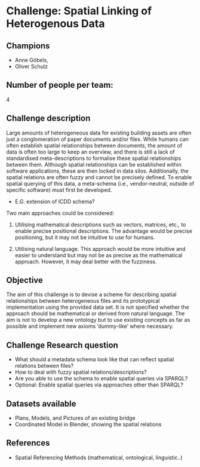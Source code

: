 # Challenge: Spatial Linking of Heterogenous Data
## Champions
- Anne Göbels, 
- Oliver Schulz

## Number of people per team: 
4

## Challenge description

Large amounts of heterogeneous data for existing building assets are often just a conglomeration of paper documents and/or files. While humans can often establish spatial relationships between documents, the amount of data is often too large to keep an overview, and there is still a lack of standardised meta-descriptions to formalise these spatial relationships between them. Although spatial relationships can be established within software applications, these are then locked in data silos. Additionally, the spatial relations are often fuzzy and cannot be precisely defined. 
To enable spatial querying of this data, a meta-schema (i.e., vendor-neutral, outside of specific software) must first be developed. 
- E.G. extension of ICDD schema?

Two main approaches could be considered:

1. Utilising mathematical descriptions such as vectors, matrices, etc., to enable precise positional descriptions. The advantage would be precise positioning, but it may not be intuitive to use for humans.
    
2. Utilising natural language. This approach would be more intuitive and easier to understand but may not be as precise as the mathematical approach. However, it may deal better with the fuzziness. 

## Objective

The aim of this challenge is to devise a scheme for describing spatial relationships between heterogeneous files and its prototypical implementation using the provided data set. It is not specified whether the approach should be mathematical or derived from natural language. The aim is not to develop a new ontology but to use existing concepts as far as possible and implement new axioms ‘dummy-like’ where necessary.

## Challenge Research question

- What should a metadata schema look like that can reflect spatial relations between files?
- How to deal with fuzzy spatial relations/descriptions?
- Are you able to use the schema to enable spatial queries via SPARQL?
- Optional: Enable spatial queries via approaches other than SPARQL?

## Datasets available
- Plans, Models, and Pictures of an existing bridge
- Coordinated Model in Blender, showing the spatial relations

## References
- Spatial Referencing Methods (mathematical, ontological, linguistic..)
